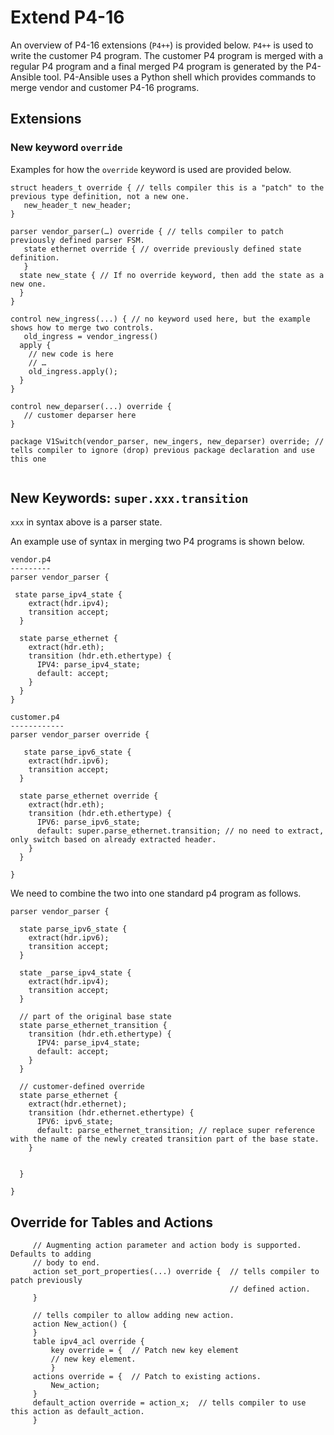 # Extend P4-16

An overview of P4-16 extensions (`P4++`) is provided below.  `P4++` is used to write the customer P4 program.  The customer P4 program is merged with a regular P4 program and a final merged P4 program is generated by the P4-Ansible tool.  P4-Ansible uses a Python shell which provides commands to merge vendor and customer P4-16 programs.

## Extensions

### New keyword `override`
Examples for how the `override` keyword is used are provided below.

```p4
struct headers_t override { // tells compiler this is a "patch" to the previous type definition, not a new one.
   new_header_t new_header;
}

parser vendor_parser(…) override { // tells compiler to patch previously defined parser FSM.
   state ethernet override { // override previously defined state definition.
   }
  state new_state { // If no override keyword, then add the state as a new one.
  }
}

control new_ingress(...) { // no keyword used here, but the example shows how to merge two controls.
   old_ingress = vendor_ingress()
  apply {
    // new code is here
    // …
    old_ingress.apply();
  }
}

control new_deparser(...) override {
   // customer deparser here
}

package V1Switch(vendor_parser, new_ingers, new_deparser) override; // tells compiler to ignore (drop) previous package declaration and use this one
	
```
## New Keywords: `super.xxx.transition`
`xxx` in syntax above is a parser state.

An example use of syntax in merging two P4 programs is shown below.

```p4
vendor.p4
---------
parser vendor_parser {

 state parse_ipv4_state {
    extract(hdr.ipv4);
    transition accept;
  }

  state parse_ethernet {
    extract(hdr.eth);
    transition (hdr.eth.ethertype) {
      IPV4: parse_ipv4_state;
      default: accept;
    }
  }
}
```

```p4
customer.p4
------------
parser vendor_parser override {

   state parse_ipv6_state {
    extract(hdr.ipv6);
    transition accept;
  }

  state parse_ethernet override {
    extract(hdr.eth);
    transition (hdr.eth.ethertype) {
      IPV6: parse_ipv6_state;
      default: super.parse_ethernet.transition; // no need to extract, only switch based on already extracted header.
    }
  }

}
```

We need to combine the two into one standard p4 program as follows.

```p4
parser vendor_parser { 

  state parse_ipv6_state {
    extract(hdr.ipv6);
    transition accept;
  }

  state _parse_ipv4_state {
    extract(hdr.ipv4);
    transition accept;
  }

  // part of the original base state
  state parse_ethernet_transition {
    transition (hdr.eth.ethertype) {
      IPV4: parse_ipv4_state;
      default: accept;
    }
  }

  // customer-defined override
  state parse_ethernet {
    extract(hdr.ethernet);
    transition (hdr.ethernet.ethertype) {
      IPV6: ipv6_state;
      default: parse_ethernet_transition; // replace super reference with the name of the newly created transition part of the base state.
    }


  }

}
```

## Override for Tables and Actions

```p4
     // Augmenting action parameter and action body is supported. Defaults to adding
     // body to end.
     action set_port_properties(...) override {  // tells compiler to patch previously
                                                 // defined action.
     }

     // tells compiler to allow adding new action.
     action New_action() {
     }
     table ipv4_acl override {
         key override = {  // Patch new key element
	     // new key element.
         }
     actions override = {  // Patch to existing actions.
         New_action;
     }
     default_action override = action_x;  // tells compiler to use this action as default_action.
     }
```
